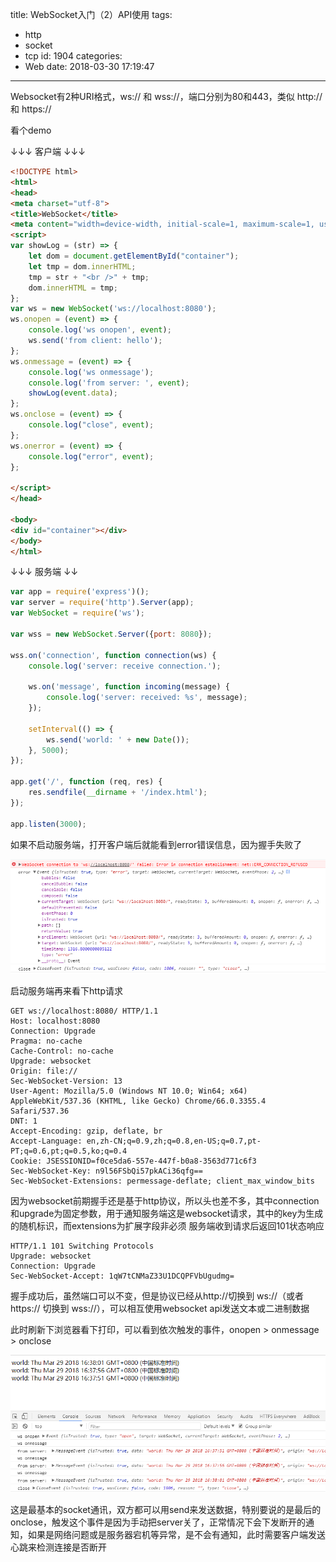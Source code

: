 title: WebSocket入门（2）API使用
tags:
  - http
  - socket
  - tcp
id: 1904
categories:
  - Web
date: 2018-03-30 17:19:47
---
Websocket有2种URI格式，ws:// 和 wss://，端口分别为80和443，类似 http:// 和 https://

看个demo

↓↓↓ 客户端 ↓↓↓

```html
<!DOCTYPE html>
<html>
<head>
<meta charset="utf-8">
<title>WebSocket</title>
<meta content="width=device-width, initial-scale=1, maximum-scale=1, user-scalable=no" name="viewport">
<script>
var showLog = (str) => {
	let dom = document.getElementById("container");
	let tmp = dom.innerHTML;
	tmp = str + "<br />" + tmp;
	dom.innerHTML = tmp;
};
var ws = new WebSocket('ws://localhost:8080');
ws.onopen = (event) => {
	console.log('ws onopen', event);
	ws.send('from client: hello');
};
ws.onmessage = (event) => {
	console.log('ws onmessage');
	console.log('from server: ', event);
	showLog(event.data);
};
ws.onclose = (event) => {
	console.log("close", event);
};
ws.onerror = (event) => {
	console.log("error", event);
};

</script>
</head>

<body>
<div id="container"></div>
</body>
</html>
```
<!-- more -->
↓↓↓ 服务端 ↓↓
```javascript
var app = require('express')();
var server = require('http').Server(app);
var WebSocket = require('ws');

var wss = new WebSocket.Server({port: 8080});

wss.on('connection', function connection(ws) {
	console.log('server: receive connection.');

	ws.on('message', function incoming(message) {
		console.log('server: received: %s', message);
	});

	setInterval(() => {
		ws.send('world: ' + new Date());
	}, 5000);
});

app.get('/', function (req, res) {
	res.sendfile(__dirname + '/index.html');
});

app.listen(3000);
```
如果不启动服务端，打开客户端后就能看到error错误信息，因为握手失败了

![](/images/2018/03/websocket2_1.png)

启动服务端再来看下http请求
```
GET ws://localhost:8080/ HTTP/1.1
Host: localhost:8080
Connection: Upgrade
Pragma: no-cache
Cache-Control: no-cache
Upgrade: websocket
Origin: file://
Sec-WebSocket-Version: 13
User-Agent: Mozilla/5.0 (Windows NT 10.0; Win64; x64) AppleWebKit/537.36 (KHTML, like Gecko) Chrome/66.0.3355.4 Safari/537.36
DNT: 1
Accept-Encoding: gzip, deflate, br
Accept-Language: en,zh-CN;q=0.9,zh;q=0.8,en-US;q=0.7,pt-PT;q=0.6,pt;q=0.5,ko;q=0.4
Cookie: JSESSIONID=f0ce5da6-557e-447f-b0a8-3563d771c6f3
Sec-WebSocket-Key: n9l56FSbQi57pkACi36qfg==
Sec-WebSocket-Extensions: permessage-deflate; client_max_window_bits
```

因为websocket前期握手还是基于http协议，所以头也差不多，其中connection和upgrade为固定参数，用于通知服务端这是websocket请求，其中的key为生成的随机标识，而extensions为扩展字段非必须
服务端收到请求后返回101状态响应

```
HTTP/1.1 101 Switching Protocols
Upgrade: websocket
Connection: Upgrade
Sec-WebSocket-Accept: 1qW7tCNMaZ33U1DCQPFVbUgudmg=
```
握手成功后，虽然端口可以不变，但是协议已经从http://切换到 ws://（或者https:// 切换到 wss://），可以相互使用websocket api发送文本或二进制数据

此时刷新下浏览器看下打印，可以看到依次触发的事件，onopen > onmessage > onclose

![](/images/2018/03/websocket2_2.png)

这是最基本的socket通讯，双方都可以用send来发送数据，特别要说的是最后的onclose，触发这个事件是因为手动把server关了，正常情况下会下发断开的通知，如果是网络问题或是服务器宕机等异常，是不会有通知，此时需要客户端发送心跳来检测连接是否断开